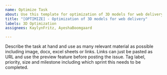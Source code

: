 ```yaml
---
name: Optimize Task
about: Use this template for optimization of 3D models for web delivery
title: "[OPTIMIZE] - Optimization of 3D models for web delivery"
labels: 3D Optimization
assignees: KaylynFritz, AyeshaBoomgaard

---
```


Describe the task at hand and use as many relevant material as possible including image, docx, excel sheets or links. Links can just be pasted as URL and use the preview feature before posting the issue. Tag label, priority, size and milestone including which sprint this needs to be completed.
